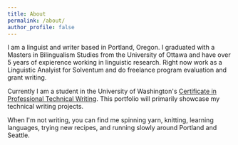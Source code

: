 ```yaml
---
title: About
permalink: /about/
author_profile: false
---
```

I am a linguist and writer based in Portland, Oregon. I graduated with a Masters in Bilingualism Studies from the University of Ottawa and have over 5 years of expierence working in linguistic research. Right now work as a Linguistic Analyist for Solventum and do freelance program evaluation and grant writing.

Currently I am a student in the University of Washington's [Certificate in Professional Technical Writing](https://www.pce.uw.edu/certificates/professional-technical-writing). This portfolio will primarily showcase my technical writing projects.

When I'm not writing, you can find me spinning yarn, knitting, learning languages, trying new recipes, and running slowly around Portland and Seattle.